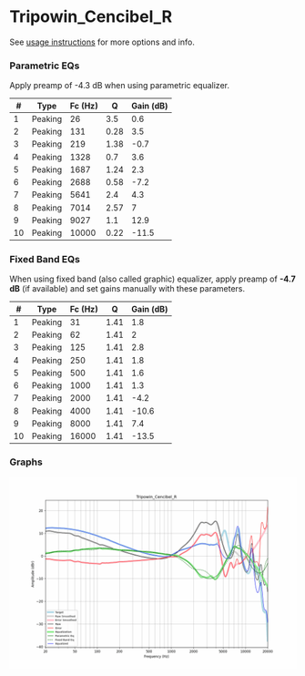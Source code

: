 # Tripowin_Cencibel_R
See [usage instructions](https://github.com/jaakkopasanen/AutoEq#usage) for more options and info.

### Parametric EQs
Apply preamp of -4.3 dB when using parametric equalizer.

|   # | Type    |   Fc (Hz) |    Q |   Gain (dB) |
|-----|---------|-----------|------|-------------|
|   1 | Peaking |        26 | 3.5  |         0.6 |
|   2 | Peaking |       131 | 0.28 |         3.5 |
|   3 | Peaking |       219 | 1.38 |        -0.7 |
|   4 | Peaking |      1328 | 0.7  |         3.6 |
|   5 | Peaking |      1687 | 1.24 |         2.3 |
|   6 | Peaking |      2688 | 0.58 |        -7.2 |
|   7 | Peaking |      5641 | 2.4  |         4.3 |
|   8 | Peaking |      7014 | 2.57 |         7   |
|   9 | Peaking |      9027 | 1.1  |        12.9 |
|  10 | Peaking |     10000 | 0.22 |       -11.5 |

### Fixed Band EQs
When using fixed band (also called graphic) equalizer, apply preamp of **-4.7 dB** (if available) and set gains manually with these parameters.

|   # | Type    |   Fc (Hz) |    Q |   Gain (dB) |
|-----|---------|-----------|------|-------------|
|   1 | Peaking |        31 | 1.41 |         1.8 |
|   2 | Peaking |        62 | 1.41 |         2   |
|   3 | Peaking |       125 | 1.41 |         2.8 |
|   4 | Peaking |       250 | 1.41 |         1.8 |
|   5 | Peaking |       500 | 1.41 |         1.6 |
|   6 | Peaking |      1000 | 1.41 |         1.3 |
|   7 | Peaking |      2000 | 1.41 |        -4.2 |
|   8 | Peaking |      4000 | 1.41 |       -10.6 |
|   9 | Peaking |      8000 | 1.41 |         7.4 |
|  10 | Peaking |     16000 | 1.41 |       -13.5 |

### Graphs
![](./Tripowin_Cencibel_R.png)
